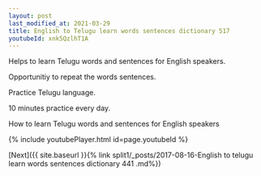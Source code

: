 ```yaml
---
layout: post
last_modified_at: 2021-03-29
title: English to Telugu learn words sentences dictionary 517 
youtubeId: xnk5QzlhT1A
---
```

 
 
Helps to learn Telugu words and sentences for English speakers.

Opportunitiy to repeat the words sentences. 

Practice Telugu language. 
 
10 minutes practice every day. 
 
How to learn Telugu words and sentences for English speakers 
 
{% include youtubePlayer.html id=page.youtubeId %}
 
 
[Next]({{ site.baseurl }}{% link  split1/_posts/2017-08-16-English to telugu learn words sentences dictionary 441 .md%})
 
